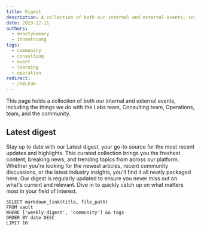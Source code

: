 ```yaml
---
title: Digest
description: A collection of both our internal and external events, including the things we do with the Labs team, Consulting team, Operations, team, and the community.
date: 2023-12-11
authors:
  - monotykamary
  - innnotruong
tags:
  - community
  - consulting
  - event
  - learning
  - operation
redirect:
  - /YmLEUw
---
```


This page holds a collection of both our internal and external events, including the things we do with the Labs team, Consulting team, Operations, team, and the community.

## Latest digest

Stay up to date with our Latest digest, your go-to source for the most recent updates and highlights. This curated collection brings you the freshest content, breaking news, and trending topics from across our platform. Whether you're looking for the newest articles, recent community discussions, or the latest industry insights, you'll find it all neatly packaged here. Our digest is regularly updated to ensure you never miss out on what's current and relevant. Dive in to quickly catch up on what matters most in your field of interest.

```dsql-list
SELECT markdown_link(title, file_path)
FROM vault
WHERE ['weekly-digest', 'community'] && tags
ORDER BY date DESC
LIMIT 10
```
